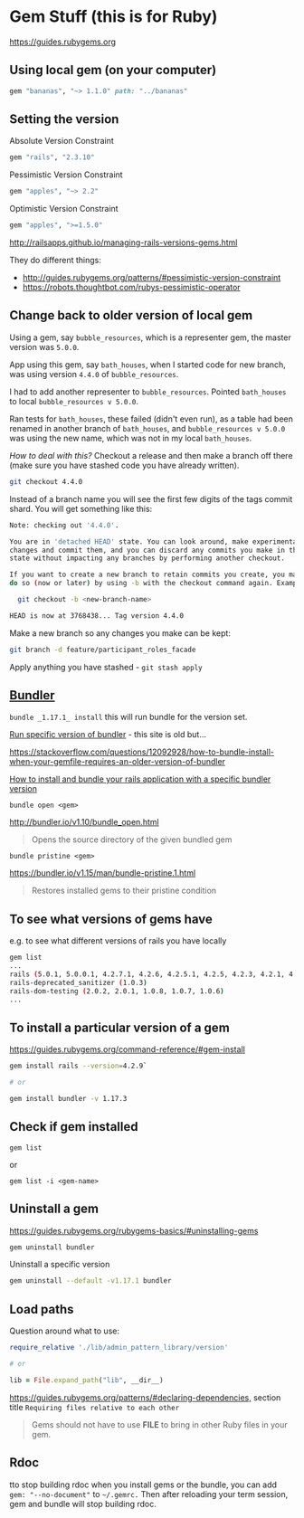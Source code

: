 # Gem Stuff (this is for Ruby)

<https://guides.rubygems.org>

## Using local gem (on your computer)

```ruby
gem "bananas", "~> 1.1.0" path: "../bananas"
```

## Setting the version

Absolute Version Constraint

```ruby
gem "rails", "2.3.10"
```

Pessimistic Version Constraint

```ruby
gem "apples", "~> 2.2"
```

Optimistic Version Constraint

```ruby
gem "apples", ">=1.5.0"
```

<http://railsapps.github.io/managing-rails-versions-gems.html>

They do different things:

- <http://guides.rubygems.org/patterns/#pessimistic-version-constraint>
- <https://robots.thoughtbot.com/rubys-pessimistic-operator>

## Change back to older version of local gem

Using a gem, say `bubble_resources`, which is a representer gem, the master version was `5.0.0`.

App using this gem, say `bath_houses`, when I started code for new branch, was using version `4.4.0` of `bubble_resources`.

I had to add another representer to `bubble_resources`. Pointed `bath_houses` to local `bubble_resources v 5.0.0`.

Ran tests for `bath_houses`, these failed (didn't even run), as a table had been renamed in another branch of `bath_houses`, and `bubble_resources v 5.0.0` was using the new name, which was not in my local `bath_houses`.

*How to deal with this?*
Checkout a release and then make a branch off there (make sure you have stashed code you have already written).

```bash
git checkout 4.4.0
```

Instead of a branch name you will see the first few digits of the tags commit shard.
You will get something like this:

```bash
Note: checking out '4.4.0'.

You are in 'detached HEAD' state. You can look around, make experimental
changes and commit them, and you can discard any commits you make in this
state without impacting any branches by performing another checkout.

If you want to create a new branch to retain commits you create, you may
do so (now or later) by using -b with the checkout command again. Example:

  git checkout -b <new-branch-name>

HEAD is now at 3768438... Tag version 4.4.0
```

Make a new branch so any changes you make can be kept:

```bash
git branch -d feature/participant_roles_facade
```

Apply anything you have stashed - `git stash apply`

## [Bundler](https://bundler.io/)

`bundle _1.17.1_ install` this will run bundle for the version set.

[Run specific version of bundler](https://makandracards.com/makandra/9741-run-specific-version-of-bundler) - this site is old but...

<https://stackoverflow.com/questions/12092928/how-to-bundle-install-when-your-gemfile-requires-an-older-version-of-bundler>

[How to install and bundle your rails application with a specific bundler version](https://www.aloucaslabs.com/miniposts/how-to-install-and-bundle-your-rails-application-with-a-specific-bundler-version)

`bundle open <gem>`

<http://bundler.io/v1.10/bundle_open.html>

>Opens the source directory of the given bundled gem

`bundle pristine <gem>`

<https://bundler.io/v1.15/man/bundle-pristine.1.html>

>Restores installed gems to their pristine condition

## To see what versions of gems have

e.g. to see what different versions of rails you have locally

```bash
gem list
...
rails (5.0.1, 5.0.0.1, 4.2.7.1, 4.2.6, 4.2.5.1, 4.2.5, 4.2.3, 4.2.1, 4.2.0, 3.2.15)
rails-deprecated_sanitizer (1.0.3)
rails-dom-testing (2.0.2, 2.0.1, 1.0.8, 1.0.7, 1.0.6)
...
```

## To install a particular version of a gem

<https://guides.rubygems.org/command-reference/#gem-install>

```bash
gem install rails --version=4.2.9`

# or

gem install bundler -v 1.17.3
```

## Check if gem installed

`gem list`

or

`gem list -i <gem-name>`

## Uninstall a gem

<https://guides.rubygems.org/rubygems-basics/#uninstalling-gems>

```bash
gem uninstall bundler
```

Uninstall a specific version

```bash
gem uninstall --default -v1.17.1 bundler
```

## Load paths

Question around what to use:

```ruby
require_relative './lib/admin_pattern_library/version'

# or

lib = File.expand_path("lib", __dir__)
```

<https://guides.rubygems.org/patterns/#declaring-dependencies,> section title `Requiring files relative to each other`

>Gems should not have to use __FILE__ to bring in other Ruby files in your gem.

## Rdoc

tto stop building rdoc when you install gems or the bundle, you can add `gem: "--no-document"` to `~/.gemrc.` Then after reloading your term session, gem and bundle will stop building rdoc.
